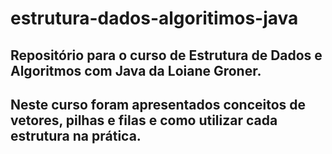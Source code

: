 # estrutura-dados-algoritimos-java
## Repositório para o curso de Estrutura de Dados e Algoritmos com Java da Loiane Groner.

## Neste curso foram apresentados conceitos de vetores, pilhas e filas e como utilizar cada estrutura na prática.
